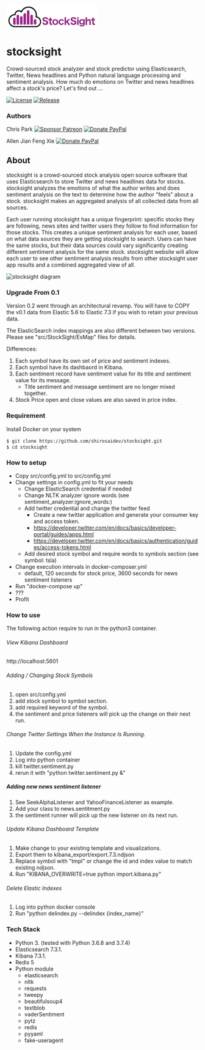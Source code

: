 <img src="/docs/stocksight.png?raw=true" alt="stocksight" />

# stocksight
Crowd-sourced stock analyzer and stock predictor using Elasticsearch, Twitter, News headlines and Python natural language processing and sentiment analysis. How much do emotions on Twitter and news headlines affect a stock's price? Let's find out ...

[![License](https://img.shields.io/github/license/shirosaidev/stocksight.svg?label=License&maxAge=86400)](./LICENSE)
[![Release](https://img.shields.io/github/release/shirosaidev/stocksight.svg?label=Release&maxAge=60)](https://github.com/shirosaidev/stocksight/releases/latest)

### Authors
Chris Park
[![Sponsor Patreon](https://img.shields.io/badge/Sponsor%20%24-Patreon-brightgreen.svg)](https://www.patreon.com/shirosaidev)
[![Donate PayPal](https://img.shields.io/badge/Donate%20%24-PayPal-brightgreen.svg)](https://www.paypal.com/cgi-bin/webscr?cmd=_s-xclick&hosted_button_id=CLF223XAS4W72)

Allen Jian Feng Xie
[![Donate PayPal](https://img.shields.io/badge/Donate%20%24-PayPal-brightgreen.svg)](https://www.paypal.com/paypalme2/heyqule)

## About
stocksight is a crowd-sourced stock analysis open source software that uses Elasticsearch to store Twitter and news headlines data for stocks. stocksight analyzes the emotions of what the author writes and does sentiment analysis on the text to determine how the author "feels" about a stock. stocksight makes an aggregated analysis of all collected data from all sources.

Each user running stocksight has a unique fingerprint: specific stocks they are following, news sites and twitter users they follow to find information for those stocks. This creates a unique sentiment analysis for each user, based on what data sources they are getting stocksight to search. Users can have the same stocks, but their data sources could vary significantly creating different sentiment analysis for the same stock. stocksight website will allow each user to see other sentiment analysis results from other stocksight user app results and a combined aggregated view of all.

<img src="https://github.com/shirosaidev/stocksight/blob/master/docs/stocksight_diagram.png?raw=true" alt="stocksight diagram" />

### Upgrade From 0.1
Version 0.2 went through an architectural revamp.  You will have to COPY the v0.1 data from Elastic 5.6 to Elastic 7.3 if you wish to retain your previous data.

The ElasticSearch index mappings are also different between two versions. Please see "src/StockSight/EsMap" files for details. 

Differences:
1. Each symbol have its own set of price and sentiment indexes.
2. Each symbol have its dashbaord in Kibana.
3. Each sentiment record have sentiment value for its title and sentiment value for its message.
    - Title sentiment and message sentiment are no longer mixed together.
4. Stock Price open and close values are also saved in price index.    
    

### Requirement

Install Docker on your system

```shell
$ git clone https://github.com/shirosaidev/stocksight.git
$ cd stocksight
```

### How to setup
- Copy src/config.yml to src/config.yml
- Change settings in config.yml to fit your needs
  - Change ElasticSearch credential if needed
  - Change NLTK analyzer ignore words (see sentiment_analyzer:ignore_words:)
  - Add twitter credential and change the twitter feed
    - Create a new twitter application and generate your consumer key and access token.
    - https://developer.twitter.com/en/docs/basics/developer-portal/guides/apps.html
    - https://developer.twitter.com/en/docs/basics/authentication/guides/access-tokens.html
  - Add desired stock symbol and require words to symbols section (see symbol: tsla)
- Change execution intervals in docker-composer.yml
  - default, 120 seconds for stock price, 3600 seconds for news sentiment listeners
- Run "docker-compose up"
- ???
- Profit

### How to use
The following action require to run in the python3 container.

###### View Kibana Dashboard
http://localhost:5601

###### Adding / Changing Stock Symbols
1. open src/config.yml
2. add stock symbol to symbol section.
3. add required keyword of the symbol.
4. the sentiment and price listeners will pick up the change on their next run.

###### Change Twitter Settings When the Instance Is Running.
1. Update the config.yml
2. Log into python container
3. kill twitter.sentiment.py
4. rerun it with "python twitter.sentiment.py &"

##### Adding new news sentiment listener
1. See SeekAlphaListener and YahooFinanceListener as example.
2. Add your class to news.sentitment.py
4. the sentiment runner will pick up the new listener on its next run.

###### Update Kibana Dashboard Template
1. Make change to your existing template and visualizations.
2. Export them to kibana_export/export.7.3.ndjson
3. Replace symbol with "tmpl" or change the id and index value to match existing ndjson.
4. Run "KIBANA_OVERWRITE=true python import.kibana.py"

###### Delete Elastic Indexes
1. Log into python docker console
2. Run "python delindex.py --delindex {index_name}"

### Tech Stack
- Python 3. (tested with Python 3.6.8 and 3.7.4)
- Elasticsearch 7.3.1.
- Kibana 7.3.1.
- Redis 5
- Python module
    - elasticsearch 
    - nltk
    - requests
    - tweepy
    - beautifulsoup4
    - textblob
    - vaderSentiment
    - pytz
    - redis
    - pyyaml
    - fake-useragent
